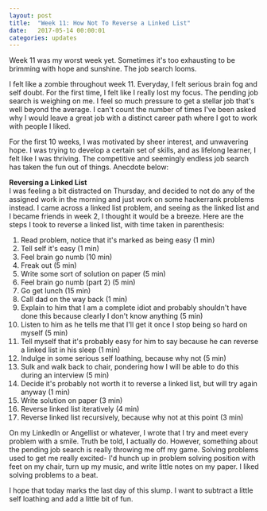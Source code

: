 ```yaml
---
layout: post
title:  "Week 11: How Not To Reverse a Linked List"
date:   2017-05-14 00:00:01
categories: updates
---
```


Week 11 was my worst week yet. Sometimes it's too exhausting to be brimming with hope and sunshine. The job search looms.

I felt like a zombie throughout week 11. Everyday, I felt serious brain fog and self doubt. For the first time, I felt like I really lost my focus. The pending job search is weighing on me. I feel so much pressure to get a stellar job that's well beyond the average. I can't count the number of times I've been asked why I would leave a great job with a distinct career path where I got to work with people I liked.

For the first 10 weeks, I was motivated by sheer interest, and unwavering hope. I was trying to develop a certain set of skills, and as lifelong learner, I felt like I was thriving. The competitive and seemingly endless job search has taken the fun out of things. Anecdote below:

<b>Reversing a Linked List</b><br>
I was feeling a bit distracted on Thursday, and decided to not do any of the assigned work in the morning and just work on some hackerrank problems instead. I came across a linked list problem, and seeing as the linked list and I became friends in week 2, I thought it would be a breeze. Here are the steps I took to reverse a linked list, with time taken in parenthesis:

1. Read problem, notice that it's marked as being easy (1 min)
2. Tell self it's easy (1 min)
3. Feel brain go numb (10 min)
4. Freak out (5 min)
5. Write some sort of solution on paper (5 min)
6. Feel brain go numb (part 2) (5 min)
7. Go get lunch (15 min)
8. Call dad on the way back (1 min)
9. Explain to him that I am a complete idiot and probably shouldn't have done this because clearly I don't know anything (5 min)
10. Listen to him as he tells me that I'll get it once I stop being so hard on myself (5 min)
11. Tell myself that it's probably easy for him to say because he can reverse a linked list in his sleep (1 min)
12. Indulge in some serious self loathing, because why not (5 min)
13. Sulk and walk back to chair, pondering how I will be able to do this during an interview (5 min)
14. Decide it's probably not worth it to reverse a linked list, but will try again anyway (1 min)
15. Write solution on paper (3 min)
16. Reverse linked list iteratively (4 min)
17. Reverse linked list recursively, because why not at this point (3 min)

On my LinkedIn or Angellist or whatever, I wrote that I try and meet every problem with a smile. Truth be told, I actually do. However, something about the pending job search is really throwing me off my game. Solving problems used to get me really excited- I'd hunch up in problem solving position with feet on my chair, turn up my music, and write little notes on my paper. I liked solving problems to a beat.

I hope that today marks the last day of this slump. I want to subtract a little self loathing and add a little bit of fun.
